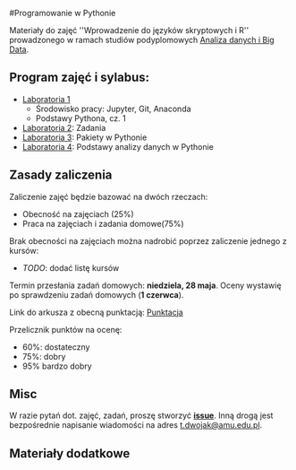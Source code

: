 #Programowanie w Pythonie

Materiały do zajęć ''Wprowadzenie do języków skryptowych i R'' prowadzonego w
ramach studiów podyplomowych
[Analiza danych i Big Data](https://podyplomowe.wmi.amu.edu.pl/kierunki/przetwarzanie-danych-big-data/).

## Program zajęć i sylabus:
 * [Laboratoria 1](/labs_1/)
   * Środowisko pracy: Jupyter, Git, Anaconda
   * Podstawy Pythona, cz. 1
 * [Laboratoria 2](/labs_2/): Zadania
 * [Laboratoria 3](/labs_3/): Pakiety w Pythonie
 * [Laboratoria 4](/labs_4/): Podstawy analizy danych w Pythonie


## Zasady zaliczenia
Zaliczenie zajęć będzie bazować na dwóch rzeczach:
 * Obecność na zajęciach (25%)
 * Praca na zajęciach i zadania domowe(75%)

Brak obecności na zajęciach można nadrobić poprzez zaliczenie jednego z kursów:
 *  *TODO*: dodać listę kursów

Termin przesłania zadań domowych: **niedziela, 28 maja**.
Oceny wystawię po sprawdzeniu zadań domowych (**1 czerwca**).

Link do arkusza z obecną punktacją:
[Punktacja](https://docs.google.com/spreadsheets/d/1ozEBgdtWbOWGvrcqc8WWPT7TVa49_hHyzGCU8So525I/edit?usp=sharing)

Przelicznik punktów na ocenę:
 * 60%: dostateczny
 * 75%: dobry
 * 95% bardzo dobry

## Misc
W razie pytań dot. zajęć, zadań, proszę stworzyć **[issue](https://github.com/tomekd/introToPython/issues)**. Inną drogą jest bezpośrednie napisanie wiadomości na adres t.dwojak@amu.edu.pl.

## Materiały dodatkowe
